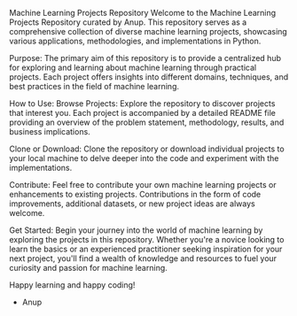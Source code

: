 
Machine Learning Projects Repository
Welcome to the Machine Learning Projects Repository curated by Anup. This repository serves as a comprehensive collection of diverse machine learning projects, showcasing various applications, methodologies, and implementations in Python.

Purpose:
The primary aim of this repository is to provide a centralized hub for exploring and learning about machine learning through practical projects. Each project offers insights into different domains, techniques, and best practices in the field of machine learning.

How to Use:
Browse Projects: Explore the repository to discover projects that interest you. Each project is accompanied by a detailed README file providing an overview of the problem statement, methodology, results, and business implications.

Clone or Download: Clone the repository or download individual projects to your local machine to delve deeper into the code and experiment with the implementations.

Contribute: Feel free to contribute your own machine learning projects or enhancements to existing projects. Contributions in the form of code improvements, additional datasets, or new project ideas are always welcome.

Get Started:
Begin your journey into the world of machine learning by exploring the projects in this repository. Whether you're a novice looking to learn the basics or an experienced practitioner seeking inspiration for your next project, you'll find a wealth of knowledge and resources to fuel your curiosity and passion for machine learning.

Happy learning and happy coding!

- Anup
